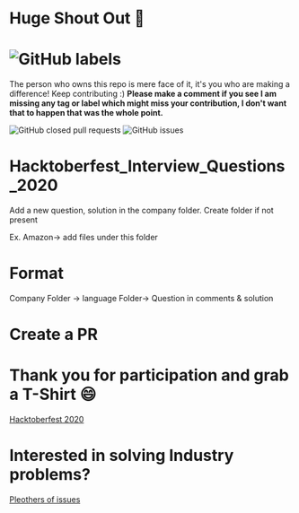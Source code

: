 # Huge Shout Out :clap:
# ![GitHub labels](https://img.shields.io/github/labels/achoudh5/Manipulating_Excel_Sheet/Hacktoberfest?style=for-the-badge)  
  The person who owns this repo is mere face of it, it's you who are making a difference! Keep contributing :)
  **Please make a comment if you see I am missing any tag or label which might miss your contribution, I don't want that to happen that was the whole point.**

![GitHub closed pull requests](https://img.shields.io/github/issues-pr-closed/achoudh5/Hacktoberfest_Interview_Questions_2020?color=florgreen) ![GitHub issues](https://img.shields.io/github/issues/achoudh5/Hacktoberfest_Interview_Questions_2020?color=red)

# Hacktoberfest_Interview_Questions_2020
Add a new question, solution in the company folder. Create folder if not present

Ex. Amazon-> add files under this folder

# Format
Company Folder -> language Folder-> Question in comments & solution

# Create a PR
# Thank you for participation and grab a T-Shirt :smile:
[Hacktoberfest 2020](https://hacktoberfest.digitalocean.com/)

# Interested in solving Industry problems?
[Pleothers of issues](https://github.com/achoudh5/Manipulating_Excel_Sheet)
